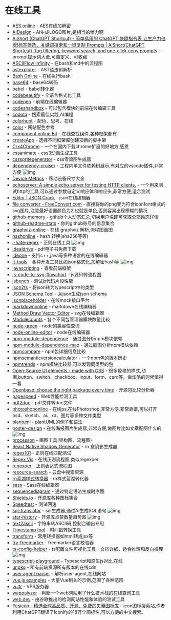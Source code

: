# 在线工具

- [AES online](https://tool.lami.fun/jiami/aes) - AES在线加解密
- [AIDesign](https://ailogo.qq.com/guide/brandname) - AI生成LOGO图片,是相当的给力啊
- [AiShort (ChatGPT Shortcut) - 简单易用的 ChatGPT 快捷指令表,让生产力倍增!标签筛选、关键词搜索和一键复制 Prompts | AiShort(ChatGPT Shortcut)-Tag filtering, keyword search, and one-click copy prompts](https://www.aishort.top/) - prompt提示词大全,可自定义、可收藏  
- [ASCIIFlow Infinity](http://asciiflow.com/) - 在bash和md中的流程图
- [astexplorer](https://astexplorer.net/) - AST语法树解析
- [Bash Online](https://www.tutorialspoint.com/execute_bash_online.php) - 在线执行bash
- [base64](http://tool.oschina.net/encrypt?type=3) - base64转码  
- [babel](https://babeljs.io/repl) - babel转化器
- [codebeautify](https://codebeautify.org/) - 全语言格式化工具
- [codepen](https://codepen.io/) - 前端在线编辑器 
- [codeshandbox](https://codesandbox.io/s/) - 可以包含模块的前端在线编辑工具
- [codota](https://www.codota.com/code/javascript) - 搜索最佳实践,AI编程
- [colorhunt](https://colorhunt.co/) - 配色、思考、在线
- [color](https://tool.chinaz.com/tools/use) - 网站配色参考
- [component online Bit](https://bit.dev/) - 在线查找组件,各种框架都有
- [createApp](https://createapp.dev/) - 选择不同框架库创建项目的脚手架  
- [Crx4Chrome](https://www.crx4chrome.com/) - 一个在国内下载chrome扩展的好地方,感恩
- [cssanimate](http://cssanimate.com/) - css3动画生成工具  
- [cssspritegenerator](https://spritegen.website-performance.org/) - css雪碧图生成器
- [dependency-cruiser](https://github.com/sverweij/dependency-cruiser) - 工程内单文件依赖树展示,有对应的vscode插件,非常方便 ![img](https://img.shields.io/github/stars/sverweij/dependency-cruiser)  
- [Device Metrics](https://material.io/tools/devices/) - 移动设备尺寸大全  
- [echoserver: A simple echo server for testing HTTP clients.](https://echoserver.dev/) - 一个用来测试http的工具,可以通过参数自定义响应体和响应头,非常方便,适合测试  
- [Editor | JSON Crack](https://jsoncrack.com/editor) - json在线编辑器  
- [file converter - FreeConvert.com](https://www.freeconvert.com/) - 直接将你的png变为符合iconfont格式的svg图片,注意最好设置颜色为2,也就是单色,否则容易出现模糊的情况  
- [github-memory](https://githubmemory.com/@brizer) - github个人动态汇总,切换用户名即可获取全部动态详情  
- [github-readme-stats](https://github.com/anuraghazra/github-readme-stats) - 你的github账号的信息集合
- [graphviz-online](http://viz-js.com/) - 在线 graphviz 解析,流程图画图  
- [hashonline](https://emn178.github.io/online-tools/index.html) - hash 转换(sha256等等)  
- [i-hate-regex](https://github.com/geongeorge/i-hate-regex) - 正则在线工具  ![img](https://img.shields.io/github/stars/geongeorge/i-hate-regex)  
- [idealdrive](https://www.jiumodiary.com/) - pdf电子书免费下载  
- [ideone](https://ideone.com/) - 支持c++,java等多种语言的在线编辑器  
- [it-tools](https://github.com/CorentinTh/it-tools) - 各种开发工具比如json格式化,加解密hash等 ![img](https://img.shields.io/github/stars/CorentinTh/it-tools)  
- [javascripting](https://www.javascripting.com/) - 查看前端框架  
- [js-code-to-svg-flowchart](https://bogdan-lyashenko.github.io/js-code-to-svg-flowchart/docs/live-editor/index.html) - js源码转流程图  
- [jsbench](https://github.com/jsbench/jsbench.github.io) - 测试js代码片段性能  
- [json2ts](http://json2ts.com/) - 将json转为typescript中的类型  
- [JSON Schema Tool](https://jsonschema.net/) - 从json生成json schema
- [jsonplaceholder](https://jsonplaceholder.typicode.com/) - 在线mock接口平台  
- [markdownonline](https://stackedit.io/app#)  - markdown在线编辑器  
- [Method Draw Vector Editor](https://editor.method.ac/) - svg在线编辑器
- [Modulecounts](http://www.modulecounts.com/) - 各个不同包管理器模块数量比较  
- [node-green](https://node.green/) - node的兼容性查询  
- [node-online-editor](https://runkit.com/home) - node在线编辑器
- [npm-module-dependence](http://npm.broofa.com/) - 通过图分析npm模块依赖  
- [npm-module-dependence-map](http://npm.anvaka.com/#/) - 通过脑图分析npm模块依赖
- [npmcompare](https://npmcompare.com/) - npm包详细信息比较  
- [npmsemanticversioncalculator](https://semver.npmjs.com/) - 一个npm包的版本历史  
- [npmtrends](https://www.npmtrends.com/) - npm模块比较器,可以发现同类型的包
- [Open-Source UI elements - made with CSS](https://uiverse.io/) - 很多惊艳的样式,动画,button、switch、checkbox、input、form、card等。做炫酷的时候值得一看  
- [Openbase: choose the right package every time](https://openbase.com/) - 开源包比较分析器
- [pagespeed](https://developers.google.com/speed/pagespeed/insights/) - Web性能检测工具  
- [pdf2doc](https://pdf2doc.com/) - pdf文件转doc文件  
- [photoshoponline](https://www.photopea.com/) - 在线ps,在线Photoshop,非常方便,非常靠谱,可以打开psd、sketch、ai、xd、图片等多种文件类型  
- [plantuml](https://plantuml.com/zh/sequence-diagram) - plantUML的例子和语法  
- [poster-design](https://github.com/palxiao/poster-design) - 在线海报图片生成器,非常方便,做图片比如文章配图什么的 ![img](https://img.shields.io/github/stars/palxiao/poster-design)  
- [processon](https://www.processon.com/) - 画图工具(架构图、流程图)  
- [React Native Shadow Generator](https://ethercreative.github.io/react-native-shadow-generator/) - rn 盒阴影生成器  
- [regex101](https://regex101.com/) - 正则在线匹配测试  
- [Regex Vis](https://regex-vis.com/) - 在线正则流程图,类似regexper  
- [regexper](https://regexper.com/) - 正则表达式流程图  
- [resource-search](https://www.dalipan.com/) - 云盘中搜索资源  
- [rn蓝湖样式转换器](https://brizer.github.io/static/html/rn-css.html) - rn样式蓝湖转化器
- [sass](https://www.sassmeister.com/) - Sass在线编辑器  
- [sequencediagram](https://sequencediagram.org/index.html?initialData=FABwhgTgLglgxjcA7KACAgqSsHLQIS2nkTBVQGEidTyARYdAWgD58AuGJAMwHtgwcWADcwUAKapC+VhU49+gkWMlUKrFnXl8BQmKImoG+ADxMmcrjoAm4pfpWVGZphyv9b9g5OlmtcMAAbQIAjQQBrYE89byNdZUNCdBMXNwUouxjHQnBiXDICahI8OK9HY1Ytd3iHRIyyiTBuCQgpYDpK7UUswwYAZ3A4cXqeyTogA) - 通过特定语法生成时序图  
- [Shields.io](https://shields.io/) - 开源库各种图标集合  
- [Speedtest](https://www.speedtest.net/) - 测试网速  
- [sql-translator](https://github.com/whoiskatrin/sql-translator) - sql生成器,通过AI生成SQL语句 ![img](https://img.shields.io/github/stars/whoiskatrin/sql-translator)  
- [star-history](https://github.com/bytebase/star-history) - 开源库点赞数量趋势图 ![img](https://img.shields.io/github/stars/bytebase/star-history)
- [text2ascii](http://patorjk.com/software/taag) - 字符串转ASCII码,控制台输出专用  
- [Timestamp tool](https://tool.chinaz.com/Tools/unixtime.aspx) - 时间戳转换工具  
- [transform](https://transform.tools/html-to-jsx) - 常用转换器如html转成jsx等  
- [try-freemarker](https://try.freemarker.apache.org/) - freemarker语言校验器  
- [ts-config-helper](https://github.com/yue1123/ts-config-helper) - ts配置文件可视化工具，文档详细，适合推理和反向推理 ![img](https://img.shields.io/github/stars/yue1123/ts-config-helper)
- [typescript-playground](https://www.typescriptlang.org/play/index.html) - Typescript和原生js对比,在线
- [unpkg](https://unpkg.com/) - 所有前端资源所有版本的在线cdn
- [user agent parser](https://developers.whatismybrowser.com/useragents/parse/) - 解析user-agent,在线网站  
- [vue.js examples](https://vuejsexamples.com/) - 大量Vue相关的示例,范围了各种范围  
- [vultr](https://www.vultr.com/) - VPS服务器  
- [wappalyzer](https://github.com/AliasIO/wappalyzer) - 判断一个web网站用了什么技术栈的在线查询工具  
- [web.dev](https://web.dev/measure) - 由谷歌推出的检测网站性能和体验的测试工具  
- [Yesicon - 精选全球高品质、开源、免费的矢量图标库](https://yesicon.app/) - icon图标搜索站,作者利用ChatGPT翻译了Iconify的18万个图标名,可以方便的中文搜索。  